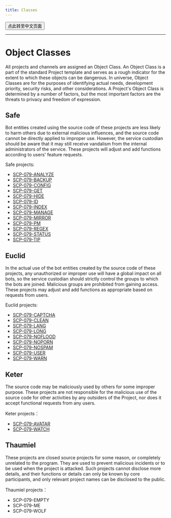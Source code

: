 ```yaml
---
title: Classes
---
```


<button onmouseover="PlaySound('totop1')" onmouseout="StopSound('totop1')" onclick="window.location.href = '/classes-zh/';" class="zh">点此转至中文页面</button>

---

# Object Classes

All projects and channels are assigned an Object Class. An Object Class is a part of the standard Project template and serves as a rough indicator for the extent to which these objects can be dangerous. In universe, Object Classes are for the purposes of identifying actual needs, development priority, security risks, and other considerations. A Project's Object Class is determined by a number of factors, but the most important factors are the threats to privacy and freedom of expression.

## Safe

Bot entities created using the source code of these projects are less likely to harm others due to external malicious influences, and the source code cannot be directly applied to improper use. However, the service custodian should be aware that it may still receive vandalism from the internal administrators of the service. These projects will adjust and add functions according to users' feature requests.

Safe projects:

- [SCP-079-ANALYZE](/analyze/)
- [SCP-079-BACKUP](/backup/)
- [SCP-079-CONFIG](/config/)
- [SCP-079-GET](/get/)
- [SCP-079-HIDE](/hide/)
- [SCP-079-ID](/id-en/)
- [SCP-079-INDEX](/index/)
- [SCP-079-MANAGE](/manage/)
- [SCP-079-MIRROR](/mirror/)
- [SCP-079-PM](/pm/)
- [SCP-079-REGEX](/regex/)
- [SCP-079-STATUS](/status/)
- [SCP-079-TIP](/tip/)

## Euclid

In the actual use of the bot entities created by the source code of these projects, any unauthorized or improper use will have a global impact on all bots, so the service custodian should strictly control the groups to which the bots are joined. Malicious groups are prohibited from gaining access. These projects may adjust and add functions as appropriate based on requests from users.

Euclid projects:

- [SCP-079-CAPTCHA](/captcha/)
- [SCP-079-CLEAN](/clean/)
- [SCP-079-LANG](/lang/)
- [SCP-079-LONG](/long/)
- [SCP-079-NOFLOOD](/noflood/)
- [SCP-079-NOPORN](/noporn/)
- [SCP-079-NOSPAM](/nospam/)
- [SCP-079-USER](/user/)
- [SCP-079-WARN](/warn/)

## Keter

The source code may be maliciously used by others for some improper purpose. These projects are not responsible for the malicious use of the source code for other activities by any outsiders of the Project, nor does it accept functional requests from any users.

Keter projects：

- [SCP-079-AVATAR](/avatar/)
- [SCP-079-WATCH](/watch/)

## Thaumiel

These projects are closed source projects for some reason, or completely unrelated to the program. They are used to prevent malicious incidents or to be used when the project is attacked. Such projects cannot disclose more details, and their functions or details can only be known by core participants, and only relevant project names can be disclosed to the public.

Thaumiel projects：

- <a class="no">SCP-079-EMPTY</a>
- <a class="no">SCP-079-ME</a>
- <a class="no">SCP-079-WOLF</a>

<audio src="/audio/door/dooropenpage.ogg" autoplay></audio>
<audio id="no_button" src="/audio/button/no.ogg"/>
<audio id="no_click" src="/audio/button/no_click.ogg"/>
